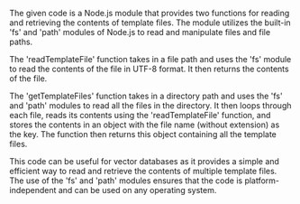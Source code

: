 The given code is a Node.js module that provides two functions for reading and retrieving the contents of template files. The module utilizes the built-in 'fs' and 'path' modules of Node.js to read and manipulate files and file paths. 

The 'readTemplateFile' function takes in a file path and uses the 'fs' module to read the contents of the file in UTF-8 format. It then returns the contents of the file.

The 'getTemplateFiles' function takes in a directory path and uses the 'fs' and 'path' modules to read all the files in the directory. It then loops through each file, reads its contents using the 'readTemplateFile' function, and stores the contents in an object with the file name (without extension) as the key. The function then returns this object containing all the template files.

This code can be useful for vector databases as it provides a simple and efficient way to read and retrieve the contents of multiple template files. The use of the 'fs' and 'path' modules ensures that the code is platform-independent and can be used on any operating system.